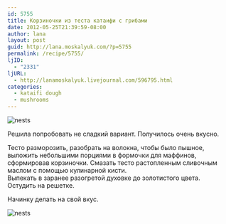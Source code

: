 ```yaml
---
id: 5755
title: Корзиночки из теста катаифи с грибами
date: 2012-05-25T21:39:59-08:00
author: lana
layout: post
guid: http://lana.moskalyuk.com/?p=5755
permalink: /recipe/5755/
ljID:
  - "2331"
ljURL:
  - http://lanamoskalyuk.livejournal.com/596795.html
categories:
  - kataifi dough
  - mushrooms
---
```

![nests](http://farm9.staticflickr.com/8164/7271477198_7ff16f6d4f_z.jpg)

Решила попробовать не сладкий вариант. Получилось очень вкусно.

Тесто разморозить, разобрать на волокна, чтобы было пышное, выложить небольшими порциями в формочки для маффинов, сформировав корзиночки. Смазать тесто растопленным сливочным маслом с помощью кулинарной кисти.  
Выпекать в заранее разогретой духовке до золотистого цвета.  
Остудить на решетке.

Начинку делать на свой вкус.

![nests](http://farm8.staticflickr.com/7230/7271477418_7f28527709_z.jpg)